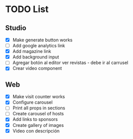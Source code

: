 TODO List
==========

## Studio
- [x] Make generate button works
- [ ] Add google analytics link
- [x] Add magazine link
- [x] Add background input
- [ ] Agregar botón al editor ver revistas - debe ir al carrusel
- [x] Crear video component

## Web
- [x] Make visit counter works
- [x] Configure carousel
- [ ] Print all props in sections
- [ ] Create carousel of hosts
- [x] Add links to sponsors
- [x] Create gallery of images
- [x] Video con descripción
